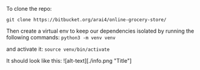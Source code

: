 To clone the repo:

```git clone https://bitbucket.org/arai4/online-grocery-store/ ```

Then create a virtual env to keep our dependencies isolated by running the following commands:
```python3 -m venv venv```

and activate it:
```source venv/bin/activate```

It should look like this:
![alt-text][./info.png "Title"]

